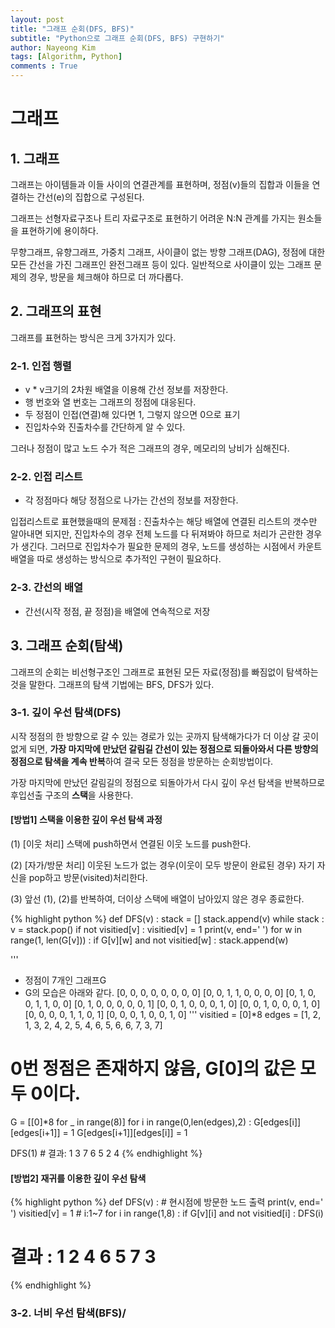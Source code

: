 ```yaml
---
layout: post
title: "그래프 순회(DFS, BFS)"
subtitle: "Python으로 그래프 순회(DFS, BFS) 구현하기"
author: Nayeong Kim
tags: [Algorithm, Python]
comments : True
---
```


# 그래프

## 1. 그래프

그래프는 아이템들과 이들 사이의 연결관계를 표현하며, 정점(v)들의 집합과 이들을 연결하는 간선(e)의 집합으로 구성된다.

그래프는 선형자료구조나 트리 자료구조로 표현하기 어려운 N:N 관계를 가지는 원소들을 표현하기에 용이하다.

무향그래프, 유향그래프, 가중치 그래프, 사이클이 없는 방향 그래프(DAG), 정점에 대한 모든 간선을 가진 그래프인 완전그래프 등이 있다. 일반적으로 사이클이 있는 그래프 문제의 경우, 방문을 체크해야 하므로 더 까다롭다.



## 2. 그래프의 표현

그래프를 표현하는 방식은 크게 3가지가 있다.

### 2-1. 인접 행렬

- v * v크기의 2차원 배열을 이용해 간선 정보를 저장한다.
- 행 번호와 열 번호는 그래프의 정점에 대응된다.
- 두 정점이 인접(연결)해 있다면 1, 그렇지 않으면 0으로 표기
- 진입차수와 진출차수를 간단하게 알 수 있다.

그러나 정점이 많고 노드 수가 적은 그래프의 경우, 메모리의 낭비가 심해진다.



### 2-2. 인접 리스트

- 각 정점마다 해당 정점으로 나가는 간선의 정보를 저장한다.



입접리스트로 표현했을때의 문제점 : 진출차수는 해당 배열에 연결된 리스트의 갯수만 알아내면 되지만, 진입차수의 경우 전체 노드를 다 뒤져봐야 하므로 처리가 곤란한 경우가 생긴다. 그러므로 진입차수가 필요한 문제의 경우, 노드를 생성하는 시점에서 카운트 배열을 따로 생성하는 방식으로 추가적인 구현이 필요하다.



### 2-3. 간선의 배열

- 간선(시작 정점, 끝 정점)을 배열에 연속적으로 저장





## 3. 그래프 순회(탐색)

그래프의 순회는 비선형구조인 그래프로 표현된 모든 자료(정점)를 빠짐없이 탐색하는 것을 말한다. 그래프의 탐색 기법에는 BFS, DFS가 있다. 

### 3-1. 깊이 우선 탐색(DFS)

시작 정점의 한 방향으로 갈 수 있는 경로가 있는 곳까지 탐색해가다가 더 이상 갈 곳이 없게 되면, **가장 마지막에 만났던 갈림길 간선이 있는 정점으로 되돌아와서 다른 방향의 정점으로 탐색을 계속 반복**하여 결국 모든 정점을 방문하는 순회방법이다.

가장 마지막에 만났던 갈림길의 정점으로 되돌아가서 다시 깊이 우선 탐색을 반복하므로 후입선출 구조의 **스택**을 사용한다. 

#### [방법1] 스택을 이용한 깊이 우선 탐색 과정

(1) [이웃 처리] 스택에 push하면서 연결된 이웃 노드를 push한다.

(2) [자가/방문 처리] 이웃된 노드가 없는 경우(이웃이 모두 방문이 완료된 경우) 자기 자신을 pop하고 방문(visited)처리한다.

(3) 앞선 (1), (2)를 반복하여, 더이상 스택에 배열이 남아있지 않은 경우 종료한다.

{% highlight python %}
def DFS(v) :
    stack = []
    stack.append(v)
    while stack :
        v = stack.pop()
        if not visitied[v] :
            visitied[v] = 1
            print(v, end=' ')
            for w in range(1, len(G[v])) :
                if G[v][w] and not visitied[w] :
                    stack.append(w)

'''
- 정점이 7개인 그래프G
- G의 모습은 아래와 같다.
[0, 0, 0, 0, 0, 0, 0, 0]
[0, 0, 1, 1, 0, 0, 0, 0]
[0, 1, 0, 0, 1, 1, 0, 0]
[0, 1, 0, 0, 0, 0, 0, 1]
[0, 0, 1, 0, 0, 0, 1, 0]
[0, 0, 1, 0, 0, 0, 1, 0]
[0, 0, 0, 0, 1, 1, 0, 1]
[0, 0, 0, 1, 0, 0, 1, 0]
'''
visitied = [0]*8
edges = [1, 2, 1, 3, 2, 4, 2, 5, 4, 6, 5, 6, 6, 7, 3, 7]
# 0번 정점은 존재하지 않음, G[0]의 값은 모두 0이다.
G = [[0]*8 for _ in range(8)]
for i in range(0,len(edges),2) :
    G[edges[i]][edges[i+1]] = 1
    G[edges[i+1]][edges[i]] = 1

DFS(1) # 결과: 1 3 7 6 5 2 4
{% endhighlight %}



#### [방법2] 재귀를 이용한 깊이 우선 탐색

{% highlight python %}
def DFS(v) :
    # 현시점에 방문한 노드 출력
    print(v, end=' ')
    visitied[v] = 1
    # i:1~7
    for i in range(1,8) :
        if G[v][i] and not visitied[i] :
            DFS(i)
# 결과 : 1 2 4 6 5 7 3
{% endhighlight %}



### 3-2. 너비 우선 탐색(BFS)/